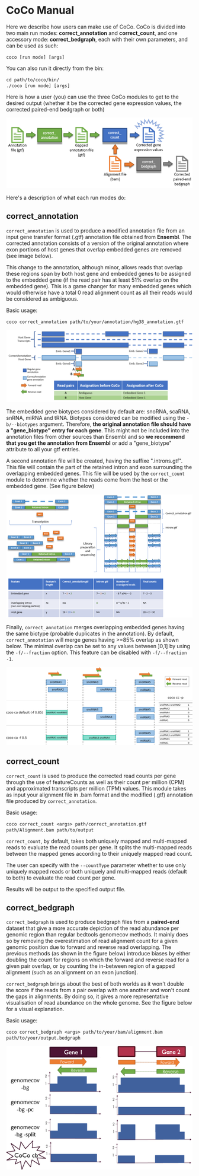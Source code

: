 # CoCo Manual

Here we describe how users can make use of CoCo.
CoCo is divided into two main run modes: **correct_annotation** and **correct_count**, 
and one accessory mode: **correct_bedgraph**, each with their own parameters, and can be used as such:

```
coco [run mode] [args]
```

You can also run it directly from the bin:

```
cd path/to/coco/bin/
./coco [run mode] [args]
```

Here is how a user (you) can use the three CoCo modules to get to the desired output (whether it be the corrected gene 
expression values, the corrected paired-end bedgraph or both)

![alt tag](resources/CoCoPipeline.PNG)

Here's a description of what each run modes do:

## correct_annotation
`correct_annotation` is used to produce a modified annotation file from an input gene transfer format (.gtf) annotation 
file obtained from **Ensembl**. The corrected annotation consists of a version of the original annotation where exon 
portions of host genes that overlap embedded genes are removed (see image below).

This change to the annotation, although minor, allows reads that overlap these regions span by both host gene and 
embedded genes to be assigned to the embedded gene (if the read pair has at least 51% overlap on the embedded gene). 
This is a game changer for many embedded genes which would otherwise have a total 0 read alignment count as all their 
reads would be considered as ambiguous.

Basic usage:
```
coco correct_annotation path/to/your/annotation/hg38_annotation.gtf
```

![alt tag](resources/CorrectAnnotation.PNG)

The embedded gene biotypes considered by default are: snoRNA, scaRNA, snRNA, miRNA and tRNA. Biotypes considered can be 
modified using the `-b/--biotypes` argument. Therefore, **the original annotation 
file should have a "gene_biotype" entry for each gene**. This might not be included into the annotation files from other 
sources than Ensembl and so **we recommend that you get the annotation from Ensembl** or add a "gene_biotype" attribute 
to all your gtf entries.

A second annotation file will be created, having the suffixe ".introns.gtf". This file will contain the part of the 
retained intron and exon surrounding the overlapping embedded genes. This file will be used by the `correct_count` module
to determine whether the reads come from the host or the embedded gene. (See figure below)

![alt tag](resources/CoCo_introns.png)

Finally, `correct_annotation` merges overlapping embedded genes having the same biotype (probable duplicates in the 
annotation). By default, `correct_annotation` will merge genes having >=85% overlap as shown below. The minimal overlap 
can be set to any values between ]0,1] by using the `-f/--fraction` option. 
This feature can be disabled with `-f/--fraction -1`.
 
 ![alt_tag](resources/fraction_feature.png)  

## correct_count

`correct_count` is used to produce the corrected read counts per gene through the use of featureCounts as well as 
their count per million (CPM) and approximated transcripts per million (TPM) values. This module takes as input your 
alignment file in .bam format and the modified (.gtf) annotation file produced by `correct_annotation`.

Basic usage:
```
coco correct_count <args> path/correct_annotation.gtf path/Alignment.bam path/to/output
```

`correct_count`, by default, takes both uniquely mapped and multi-mapped reads to evaluate the read counts per gene. It 
splits the multi-mapped reads between the mapped genes according to their uniquely mapped read count.

The user can specify with the `--countType` parameter whether to use only uniquely mapped reads or both uniquely and 
multi-mapped reads (default to both) to evaluate the read count per gene.

Results will be output to the specified output file.

## correct_bedgraph

`correct_bedgraph` is used to produce bedgraph files from a **paired-end** dataset that give a more accurate depiction of the 
read abundance per genomic region than regular bedtools genomecov methods. It mainly does so by removing the 
overestimation of read alignment count for a given genomic position due to forward and reverse read overlapping. The 
previous methods (as shown in the figure below) introduce biases by either doubling the count for regions on which 
the forward and reverse read for a given pair overlap, or by counting the in-between region of a gapped alignment 
(such as an alignment on an exon junction).

`correct_bedgraph` brings about the best of both worlds as it won't double the score if the reads from a pair overlap 
with one another and won't count the gaps in alignments. By doing so, it gives a more representative visualisation of 
read abundance on the whole genome. See the figure below for a visual explanation.

Basic usage:
```
coco correct_bedgraph <args> path/to/your/bam/alignment.bam path/to/your/output.bedgraph
```

![alt tag](resources/Correct_bedgraph.png)
